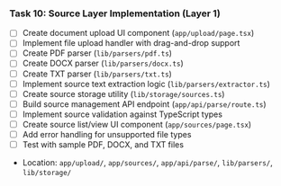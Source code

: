 ### Task 10: Source Layer Implementation (Layer 1)
- [ ] Create document upload UI component (`app/upload/page.tsx`)
- [ ] Implement file upload handler with drag-and-drop support
- [ ] Create PDF parser (`lib/parsers/pdf.ts`)
- [ ] Create DOCX parser (`lib/parsers/docx.ts`)
- [ ] Create TXT parser (`lib/parsers/txt.ts`)
- [ ] Implement source text extraction logic (`lib/parsers/extractor.ts`)
- [ ] Create source storage utility (`lib/storage/sources.ts`)
- [ ] Build source management API endpoint (`app/api/parse/route.ts`)
- [ ] Implement source validation against TypeScript types
- [ ] Create source list/view UI component (`app/sources/page.tsx`)
- [ ] Add error handling for unsupported file types
- [ ] Test with sample PDF, DOCX, and TXT files
- Location: `app/upload/`, `app/sources/`, `app/api/parse/`, `lib/parsers/`, `lib/storage/`
